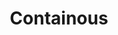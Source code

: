 ---
blog: https://blog.containo.us/
git: https://github.com/containous
linkedin: https://linkedin.com/company/containous
logohandle: containous
sort: containo
title: Containous
twitter: https://x.com/containous
website: https://containo.us/
---